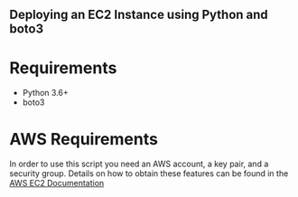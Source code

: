 ## Deploying an EC2 Instance using Python and boto3
# Requirements
* Python 3.6+
* boto3

# AWS Requirements
In order to use this script you need an AWS account, a key pair, and a security group. Details on how to obtain these features can be found in the [AWS EC2 Documentation](https://docs.aws.amazon.com/AWSEC2/latest/UserGuide/get-set-up-for-amazon-ec2.html)

